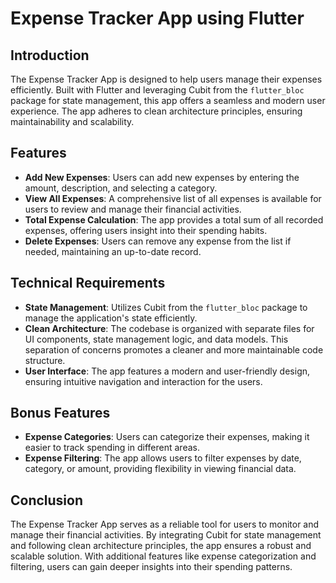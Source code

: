 # Expense Tracker App using Flutter

## Introduction

The Expense Tracker App is designed to help users manage their expenses efficiently. Built with Flutter and leveraging Cubit from the `flutter_bloc` package for state management, this app offers a seamless and modern user experience. The app adheres to clean architecture principles, ensuring maintainability and scalability.

## Features

- **Add New Expenses**: Users can add new expenses by entering the amount, description, and selecting a category.
- **View All Expenses**: A comprehensive list of all expenses is available for users to review and manage their financial activities.
- **Total Expense Calculation**: The app provides a total sum of all recorded expenses, offering users insight into their spending habits.
- **Delete Expenses**: Users can remove any expense from the list if needed, maintaining an up-to-date record.

## Technical Requirements

- **State Management**: Utilizes Cubit from the `flutter_bloc` package to manage the application's state efficiently.
- **Clean Architecture**: The codebase is organized with separate files for UI components, state management logic, and data models. This separation of concerns promotes a cleaner and more maintainable code structure.
- **User Interface**: The app features a modern and user-friendly design, ensuring intuitive navigation and interaction for the users.

## Bonus Features

- **Expense Categories**: Users can categorize their expenses, making it easier to track spending in different areas.
- **Expense Filtering**: The app allows users to filter expenses by date, category, or amount, providing flexibility in viewing financial data.

## Conclusion

The Expense Tracker App serves as a reliable tool for users to monitor and manage their financial activities. By integrating Cubit for state management and following clean architecture principles, the app ensures a robust and scalable solution. With additional features like expense categorization and filtering, users can gain deeper insights into their spending patterns.
